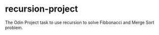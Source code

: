 # recursion-project
The Odin Project task to use recursion to solve Fibbonacci and Merge Sort problem.
